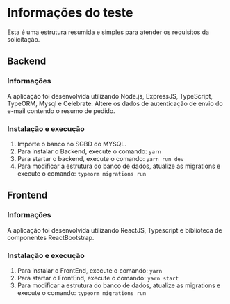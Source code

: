 # Informações do teste

Esta é uma estrutura resumida e simples para atender os requisitos da solicitação.

## Backend

### Informações

A aplicação foi desenvolvida utilizando Node.js, ExpressJS, TypeScript, TypeORM, Mysql e Celebrate.
Altere os dados de autenticação de envio do e-mail contendo o resumo de pedido.

### Instalação e execução

1. Importe o banco no SGBD do MYSQL.
2. Para instalar o Backend, execute o comando: `yarn`
3. Para startar o backend, execute o comando: `yarn run dev`
4. Para modificar a estrutura do banco de dados, atualize as migrations e execute o comando: `typeorm migrations run`

## Frontend

### Informações

A aplicação foi desenvolvida utilizando ReactJS, Typescript e biblioteca de componentes ReactBootstrap.

### Instalação e execução

1. Para instalar o FrontEnd, execute o comando: `yarn`
2. Para startar o FrontEnd, execute o comando: `yarn start`
3. Para modificar a estrutura do banco de dados, atualize as migrations e execute o comando: `typeorm migrations run`
